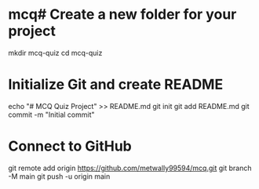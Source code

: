 # mcq# Create a new folder for your project
mkdir mcq-quiz
cd mcq-quiz

# Initialize Git and create README
echo "# MCQ Quiz Project" >> README.md
git init
git add README.md
git commit -m "Initial commit"

# Connect to GitHub
git remote add origin https://github.com/metwally99594/mcq.git
git branch -M main
git push -u origin main
